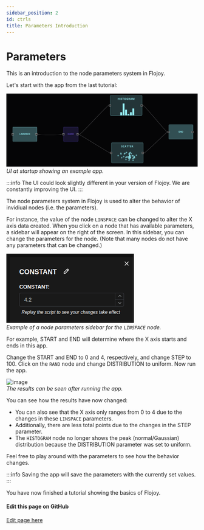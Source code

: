 ```yaml
---
sidebar_position: 2
id: ctrls
title: Parameters Introduction
---
```


# Parameters

This is an introduction to the node parameters system in Flojoy. 

Let's start with the app from the last tutorial:

![image](/img/introduction/connections.png)
*UI at startup showing an example app.*

:::info
The UI could look slightly different in your version of Flojoy. We are constantly improving the UI.
:::

The node parameters system in Flojoy is used to alter the behavior of invidiual nodes (i.e. the parameters). 

For instance, the value of the node `LINSPACE` can be changed to alter the X axis data created. When you click on a node that has available parameters, a sidebar will appear on the right of the screen. In this sidebar, you can change the parameters for the node. (Note that many nodes do not have any parameters that can be changed.)

![image](/img/introduction/sidebar.png) <br/>
*Example of a node parameters sidebar for the `LINSPACE` node.*

For example, START and END will determine where the X axis starts and ends in this app. 

Change the START and END to 0 and 4, respectively, and change STEP to 100. Click on the `RAND` node and change DISTRIBUTION to uniform. Now run the app. 

![image](/img/introduction/params_changed.png) <br/>
*The results can be seen after running the app.*

You can see how the results have now changed: 

- You can also see that the X axis only ranges from 0 to 4 due to the changes in these `LINSPACE` parameters. 
- Additionally, there are less total points due to the changes in the STEP parameter. 
- The `HISTOGRAM` node no longer shows the peak (normal/Gaussian) distribution because the DISTRIBUTION parameter was set to uniform.

Feel free to play around with the parameters to see how the behavior changes.

:::info
Saving the app will save the parameters with the currently set values.
:::

You have now finished a tutorial showing the basics of Flojoy.

<SectionBreak />

[//]: # (Edit page on GitHub)

#### Edit this page on GitHub

[Edit page here](https://github.com/flojoy-ai/docs/blob/main/docs/nodes/ctrls.md)
